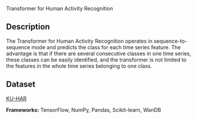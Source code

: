 Transformer for Human Activity Recognition


## Description

The Transformer for Human Activity Recognition operates in sequence-to-sequence mode and predicts the class for each time series feature. The advantage is that if there are several consecutive classes in one time series, these classes can be easily identified, and the transformer is not limited to the features in the whole time series belonging to one class. 

## Dataset

[KU-HAR](https://www.kaggle.com/datasets/niloy333/kuhar?resource=download)




**Frameworks:** TensorFlow, NumPy, Pandas, Scikit-learn, WanDB
